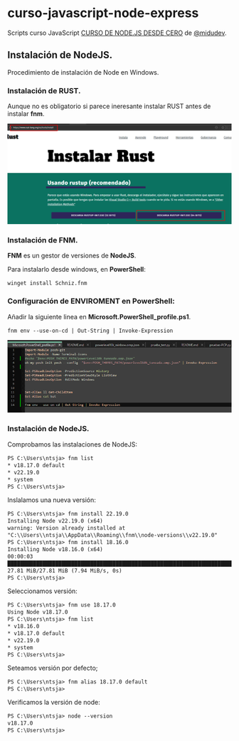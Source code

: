 # curso-javascript-node-express

Scripts curso JavaScript [CURSO DE NODE.JS DESDE CERO](https://www.youtube.com/watch?v=yB4n_K7dZV8) de [@midudev](https://www.youtube.com/@midudev/).

## Instalación de NodeJS.

Procedimiento de instalación de Node en Windows.

### Instalación de RUST.

Aunque no es obligatorio si parece ineresante instalar RUST antes de instalar **fnm**.

![Instalación de RUST](images/rust.png)

### Instalación de FNM.

**FNM** es un gestor de versiones de **NodeJS**.

Para instalarlo desde windows, en **PowerShell**:

```console
winget install Schniz.fnm
```

### Configuración de **ENVIROMENT** en **PowerShell**:

Añadir la siguiente linea en **Microsoft.PowerShell_profile.ps1**.


```console
fnm env --use-on-cd | Out-String | Invoke-Expression
```

![Enviroment PowerShell](images/enviroment_powershell.png)

### Instalación de NodeJS.

Comprobamos las instalaciones de NodeJS:

```console
PS C:\Users\ntsja> fnm list
* v18.17.0 default
* v22.19.0
* system
PS C:\Users\ntsja>
```

Inslalamos una nueva versión:

```console
PS C:\Users\ntsja> fnm install 22.19.0
Installing Node v22.19.0 (x64)
warning: Version already installed at "C:\\Users\\ntsja\\AppData\\Roaming\\fnm\\node-versions\\v22.19.0"
PS C:\Users\ntsja> fnm install 18.16.0
Installing Node v18.16.0 (x64)
00:00:03 ██████████████████████████████████████████████████████████████████████████████████████████████████████████████████████████████████████████████ 27.81 MiB/27.81 MiB (7.94 MiB/s, 0s)
PS C:\Users\ntsja>
```

Seleccionamos versión:

```console
PS C:\Users\ntsja> fnm use 18.17.0
Using Node v18.17.0
PS C:\Users\ntsja> fnm list
* v18.16.0
* v18.17.0 default
* v22.19.0
* system
PS C:\Users\ntsja>
```

Seteamos versión por defecto;

```console
PS C:\Users\ntsja> fnm alias 18.17.0 default
PS C:\Users\ntsja>
```

Verificamos la versión de node:

```console
PS C:\Users\ntsja> node --version
v18.17.0
PS C:\Users\ntsja>
```